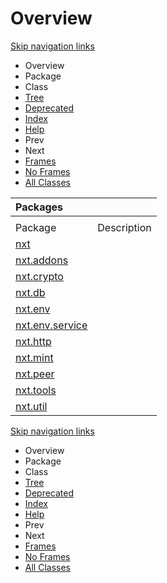 # Overview

[Skip navigation links](overview.md#skip.navbar.top)

* Overview
* Package
* Class
* [Tree](class-hierarchy.md)
* [Deprecated]()
* [Index](index-files/a-index.md)
* [Help](how-this-api-document-is-organized.md)
* Prev
* Next
* [Frames]()
* [No Frames](overview.md)
* [All Classes](all-classes.md)

| Packages |  |
| :--- | :--- |
|   |  |
| Package | Description |
| [nxt](nxt/nxt.md) |  |
| [nxt.addons](nxt/addons/nxt.addons.md) |  |
| [nxt.crypto](nxt/crypto/nxt.crypto.md) |  |
| [nxt.db](nxt/db/nxt.db.md) |  |
| [nxt.env](nxt/env/nxt.env.md) |  |
| [nxt.env.service](nxt/env/service/nxt.env.service.md) |  |
| [nxt.http](nxt/http/nxt.http.md) |  |
| [nxt.mint](nxt/mint/nxt.mint.md) |  |
| [nxt.peer](nxt/peer/nxt.peer.md) |  |
| [nxt.tools](nxt/tools/nxt.tools.md) |  |
| [nxt.util](nxt/util/nxt.util.md) |  |

[Skip navigation links](overview.md#skip.navbar.bottom)

* Overview
* Package
* Class
* [Tree](class-hierarchy.md)
* [Deprecated]()
* [Index](index-files/a-index.md)
* [Help](how-this-api-document-is-organized.md)
* Prev
* Next
* [Frames]()
* [No Frames](overview.md)
* [All Classes](all-classes.md)

